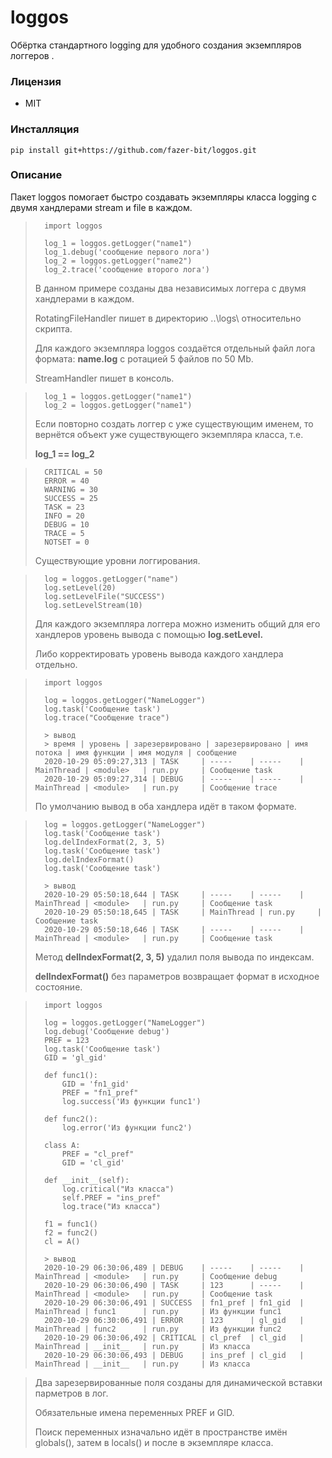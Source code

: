 
# loggos

Обёртка стандартного logging для удобного создания экземпляров логгеров .

### Лицензия
* MIT
### Инсталляция
    pip install git+https://github.com/fazer-bit/loggos.git
### Описание
Пакет loggos помогает быстро создавать экземпляры класса logging
с двумя хандлерами stream и file в каждом.

>       import loggos
>    
>       log_1 = loggos.getLogger("name1")
>       log_1.debug('сообщение первого лога')
>       log_2 = loggos.getLogger("name2")
>       log_2.trace('сообщение второго лога')
>В данном примере созданы два независимых логгера с двумя хандлерами в каждом.
>
>RotatingFileHandler пишет в директорию ..\logs\ относительно скрипта.
>
>Для каждого экземпляра loggos создаётся отдельный файл лога формата: **name.log**
>с ротацией 5 файлов по 50 Mb.
>
>StreamHandler пишет в консоль.

>       log_1 = loggos.getLogger("name1")
>       log_2 = loggos.getLogger("name1")
>Если повторно создать логгер с уже существующим именем, то вернётся объект
>уже существующего экземпляра класса, т.е.  
>
>**log_1 == log_2**

>       CRITICAL = 50
>       ERROR = 40
>       WARNING = 30
>       SUCCESS = 25
>       TASK = 23
>       INFO = 20
>       DEBUG = 10
>       TRACE = 5
>       NOTSET = 0
>Существующие уровни логгирования.

>       log = loggos.getLogger("name")
>       log.setLevel(20)
>       log.setLevelFile("SUCCESS")
>       log.setLevelStream(10)
>Для каждого экземпляра логгера можно изменить общий для его хандлеров
>уровень вывода с помощью **log.setLevel.**
>
>Либо корректировать уровень вывода каждого хандлера отдельно. 

>       import loggos
>
>       log = loggos.getLogger("NameLogger")
>       log.task('Сообщение task')
>       log.trace("Сообщение trace")
>
>       > вывод
>       > время | уровень | зарезервировано | зарезервировано | имя потока | имя функции | имя модуля | сообщение
>       2020-10-29 05:09:27,313 | TASK     | -----    | -----    | MainThread | <module>   | run.py     | Сообщение task
>       2020-10-29 05:09:27,314 | DEBUG    | -----    | -----    | MainThread | <module>   | run.py     | Сообщение trace
> По умолчанию вывод в оба хандлера идёт в таком формате.

>       log = loggos.getLogger("NameLogger")
>       log.task('Сообщение task')
>       log.delIndexFormat(2, 3, 5)
>       log.task('Сообщение task')
>       log.delIndexFormat()
>       log.task('Сообщение task')
>
>       > вывод
>       2020-10-29 05:50:18,644 | TASK     | -----    | -----    | MainThread | <module>   | run.py     | Сообщение task
>       2020-10-29 05:50:18,645 | TASK     | MainThread | run.py     | Сообщение task
>       2020-10-29 05:50:18,646 | TASK     | -----    | -----    | MainThread | <module>   | run.py     | Сообщение task
>Метод **delIndexFormat(2, 3, 5)** удалил поля вывода по индексам.
>
>**delIndexFormat()** без параметров возвращает формат в исходное состояние.

>       import loggos
>
>       log = loggos.getLogger("NameLogger")
>       log.debug('Сообщение debug')
>       PREF = 123
>       log.task('Сообщение task')
>       GID = 'gl_gid'
>
>       def func1():
>           GID = 'fn1_gid'
>           PREF = "fn1_pref"
>           log.success('Из функции func1')
>
>       def func2():
>           log.error('Из функции func2')
>
>       class A:
>           PREF = "cl_pref"
>           GID = 'cl_gid'
>
>       def __init__(self):
>           log.critical("Из класса")
>           self.PREF = "ins_pref"
>           log.trace("Из класса")
>
>       f1 = func1()
>       f2 = func2()
>       cl = A()
>
>       > вывод
>       2020-10-29 06:30:06,489 | DEBUG    | -----    | -----    | MainThread | <module>   | run.py     | Сообщение debug
>       2020-10-29 06:30:06,490 | TASK     | 123      | -----    | MainThread | <module>   | run.py     | Сообщение task
>       2020-10-29 06:30:06,491 | SUCCESS  | fn1_pref | fn1_gid  | MainThread | func1      | run.py     | Из функции func1
>       2020-10-29 06:30:06,491 | ERROR    | 123      | gl_gid   | MainThread | func2      | run.py     | Из функции func2
>       2020-10-29 06:30:06,492 | CRITICAL | cl_pref  | cl_gid   | MainThread | __init__   | run.py     | Из класса
>       2020-10-29 06:30:06,493 | DEBUG    | ins_pref | cl_gid   | MainThread | __init__   | run.py     | Из класса

>Два зарезервированные поля созданы для динамической вставки парметров в лог.
>
>Обязательные имена переменных PREF и GID.
>
>Поиск переменных изначально идёт в пространстве имён globals(), затем в locals() и после в экземпляре класса. 